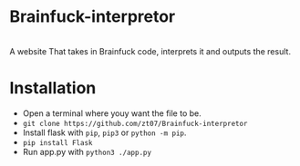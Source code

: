 # Brainfuck-interpretor
<br>
A website That takes in Brainfuck code, interprets it and outputs the result.
<br>

# Installation

* Open a terminal where youy want the file to be.
* `git clone https://github.com/zt07/Brainfuck-interpretor`
* Install flask with `pip`, `pip3` or `python -m pip`.
* `pip install Flask`
* Run app.py with `python3 ./app.py`
